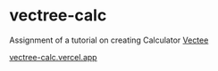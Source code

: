 # vectree-calc
Assignment of a tutorial on creating Calculator  [Vectee](https://vectree.ru/)

[vectree-calc.vercel.app](https://vectree-calc.vercel.app/)
